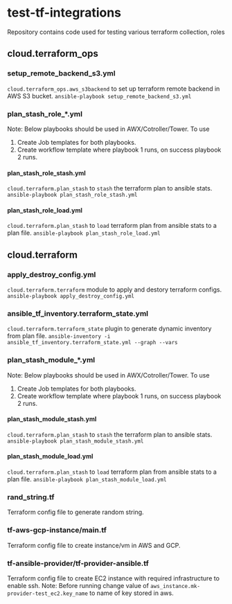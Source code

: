 # test-tf-integrations
Repository contains code used for testing various terraform collection, roles


## cloud.terraform_ops
### setup_remote_backend_s3.yml

`cloud.terraform_ops.aws_s3backend` to set up terraform remote backend in AWS S3 bucket.
`ansible-playbook setup_remote_backend_s3.yml`

### plan_stash_role_*.yml
Note:
Below playbooks should be used in AWX/Cotroller/Tower.
To use
1. Create Job templates for both playbooks.
2. Create workflow template where playbook 1 runs, on success playbook 2 runs.

#### plan_stash_role_stash.yml

`cloud.terraform.plan_stash` to `stash` the terraform plan to ansible stats.
`ansible-playbook plan_stash_role_stash.yml`

#### plan_stash_role_load.yml

`cloud.terraform.plan_stash` to `load` terraform plan from ansible stats to a plan file.
`ansible-playbook plan_stash_role_load.yml`


## cloud.terraform
### apply_destroy_config.yml

`cloud.terraform.terraform` module to apply and destory terraform configs.
`ansible-playbook apply_destroy_config.yml`

### ansible_tf_inventory.terraform_state.yml

`cloud.terraform.terraform_state` plugin to generate dynamic inventory from plan file.
`ansible-inventory -i ansible_tf_inventory.terraform_state.yml --graph --vars`


### plan_stash_module_*.yml
Note:
Below playbooks should be used in AWX/Cotroller/Tower.
To use
1. Create Job templates for both playbooks.
2. Create workflow template where playbook 1 runs, on success playbook 2 runs.

#### plan_stash_module_stash.yml

`cloud.terraform.plan_stash` to `stash` the terraform plan to ansible stats.
`ansible-playbook plan_stash_module_stash.yml`

#### plan_stash_module_load.yml

`cloud.terraform.plan_stash` to `load` terraform plan from ansible stats to a plan file.
`ansible-playbook plan_stash_module_load.yml`


### rand_string.tf
Terraform config file to generate random string.

### tf-aws-gcp-instance/main.tf
Terraform config file to create instance/vm in AWS and GCP.

### tf-ansible-provider/tf-provider-ansible.tf
Terraform config file to create EC2 instance with required infrastructure to enable ssh.
Note: Before running change value of `aws_instance.mk-provider-test_ec2.key_name` to name of key stored in aws.
